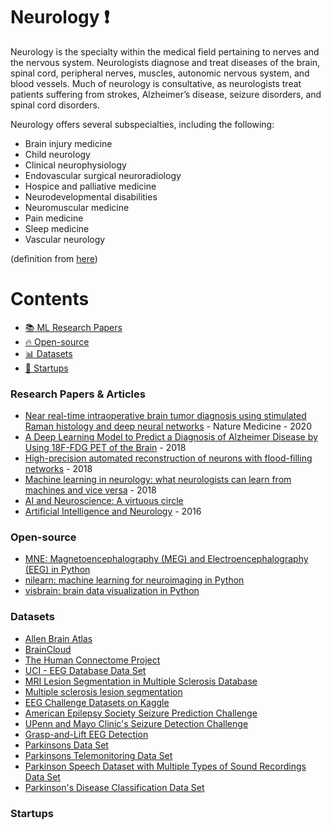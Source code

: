 # Neurology :heavy_exclamation_mark:

Neurology is the specialty within the medical field pertaining to nerves and the nervous system. Neurologists diagnose and treat diseases of the brain, spinal cord, peripheral nerves, muscles, autonomic nervous system, and blood vessels. Much of neurology is consultative, as neurologists treat patients suffering from strokes, Alzheimer’s disease, seizure disorders, and spinal cord disorders.

Neurology offers several subspecialties, including the following:

* Brain injury medicine
* Child neurology
* Clinical neurophysiology
* Endovascular surgical neuroradiology
* Hospice and palliative medicine
* Neurodevelopmental disabilities
* Neuromuscular medicine
* Pain medicine
* Sleep medicine
* Vascular neurology

(definition from [here](https://www.sgu.edu/blog/medical/ultimate-list-of-medical-specialties/))

# Contents 
- [:books: ML Research Papers](#research-papers)
- [:fire: Open-source](#open-source)
- [:bar_chart: Datasets](#datasets)
- [:eyes: Startups](#startups)

### Research Papers & Articles
- [Near real-time intraoperative brain tumor diagnosis using stimulated Raman histology and deep neural networks](https://www.nature.com/articles/s41591-019-0715-9) - Nature Medicine - 2020
- [A Deep Learning Model to Predict a Diagnosis of Alzheimer Disease by Using 18F-FDG PET of the Brain](https://pubs.rsna.org/doi/10.1148/radiol.2018180958) - 2018
- [High-precision automated reconstruction of neurons with flood-filling networks](https://www.nature.com/articles/s41592-018-0049-4) - 2018
- [Machine learning in neurology: what neurologists can learn from machines and vice versa](https://www.ncbi.nlm.nih.gov/pubmed/30073503) - 2018
- [AI and Neuroscience: A virtuous circle](https://deepmind.com/blog/ai-and-neuroscience-virtuous-circle/)
- [Artificial Intelligence and Neurology](https://www.omicsonline.org/open-access/artificial-intelligence-and-neurology-.php?aid=84397) - 2016

### Open-source
- [MNE: Magnetoencephalography (MEG) and Electroencephalography (EEG) in Python](https://github.com/mne-tools/mne-python)
- [nilearn: machine learning for neuroimaging in Python](https://github.com/nilearn/nilearn)
- [visbrain: brain data visualization in Python](https://github.com/EtienneCmb/visbrain)

### Datasets
- [Allen Brain Atlas](http://portal.brain-map.org/)
- [BrainCloud](http://braincloud.jhmi.edu/)
- [The Human Connectome Project](http://www.humanconnectomeproject.org/)
- [UCI - EEG Database Data Set](http://archive.ics.uci.edu/ml/datasets/EEG+Database)
- [MRI Lesion Segmentation in Multiple Sclerosis Database](http://www.ehealthlab.cs.ucy.ac.cy/index.php/facilities/32-software/218-datasets)
- [Multiple sclerosis lesion segmentation](http://www.ia.unc.edu/MSseg/)
- [EEG Challenge Datasets on Kaggle](https://www.kaggle.com/c/melbourne-university-seizure-prediction)
- [American Epilepsy Society Seizure Prediction Challenge](https://www.kaggle.com/c/seizure-prediction)
- [UPenn and Mayo Clinic's Seizure Detection Challenge](https://www.kaggle.com/c/seizure-detection)
- [Grasp-and-Lift EEG Detection](https://www.kaggle.com/c/grasp-and-lift-eeg-detection)
- [Parkinsons Data Set](https://archive.ics.uci.edu/ml/datasets/parkinsons)
- [Parkinsons Telemonitoring Data Set](https://archive.ics.uci.edu/ml/datasets/Parkinsons+Telemonitoring)
- [Parkinson Speech Dataset with Multiple Types of Sound Recordings Data Set](https://archive.ics.uci.edu/ml/datasets/Parkinson+Speech+Dataset+with++Multiple+Types+of+Sound+Recordings)
- [Parkinson's Disease Classification Data Set](https://archive.ics.uci.edu/ml/datasets/Parkinson%27s+Disease+Classification)
### Startups
